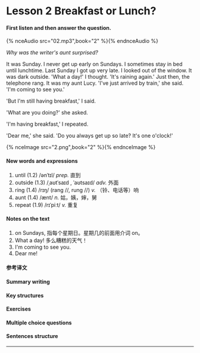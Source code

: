 # Lesson 2 Breakfast or Lunch? 

#### First listen and then answer the question.

{% nceAudio src="02.mp3",book="2" %}{% endnceAudio %}

*Why was the writer's aunt surprised?*

It was Sunday. I never get up early on Sundays. I sometimes stay in bed until lunchtime. Last Sunday I got up very late. I looked out of the window. It was dark outside. 'What a day!' I thought. 'It's raining again.' Just then, the telephone rang. It was my aunt Lucy. 'I've just arrived by train,' she said. 'I'm coming to see you.'

'But I'm still having breakfast,' I said. 

'What are you doing?' she asked. 

'I'm having breakfast,' I repeated. 

'Dear me,' she said. 'Do you always get up so late? It's one o'clock!'

{% nceImage src="2.png",book="2" %}{% endnceImage %}

#### New words and expressions

1. until (1.2) /ənˈtɪl/ *prep.* 直到
2. outside (1.3) /ˌaʊtˈsaɪd , ˈaʊtsaɪd/ *adv.* 外面
3. ring (1.4) /rɪŋ/ (rang //, rung //) *v.* （铃、电话等）响
4. aunt (1.4) /ænt/ *n.* 姑，姨，婶，舅
5. repeat (1.9) /rɪˈpiːt/ *v.* 重复

#### Notes on the text

1. on Sundays, 指每个星期日。星期几的前面用介词 on。
2. What a day! 多么糟糕的天气！
3. I'm coming to see you. 
4. Dear me! 

#### 参考译文

#### Summary writing

#### Key structures

#### Exercises

#### Multiple choice questions

#### Sentences structure

----
